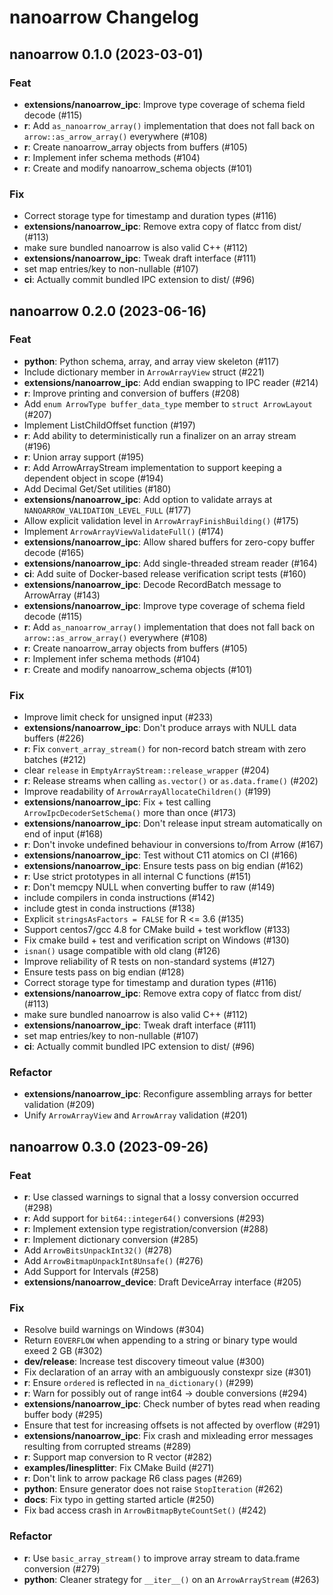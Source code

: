 <!---
  Licensed to the Apache Software Foundation (ASF) under one
  or more contributor license agreements.  See the NOTICE file
  distributed with this work for additional information
  regarding copyright ownership.  The ASF licenses this file
  to you under the Apache License, Version 2.0 (the
  "License"); you may not use this file except in compliance
  with the License.  You may obtain a copy of the License at

    http://www.apache.org/licenses/LICENSE-2.0

  Unless required by applicable law or agreed to in writing,
  software distributed under the License is distributed on an
  "AS IS" BASIS, WITHOUT WARRANTIES OR CONDITIONS OF ANY
  KIND, either express or implied.  See the License for the
  specific language governing permissions and limitations
  under the License.
-->

# nanoarrow Changelog

## nanoarrow 0.1.0 (2023-03-01)

### Feat

- **extensions/nanoarrow_ipc**: Improve type coverage of schema field decode (#115)
- **r**: Add `as_nanoarrow_array()` implementation that does not fall back on `arrow::as_arrow_array()` everywhere (#108)
- **r**: Create nanoarrow_array objects from buffers (#105)
- **r**: Implement infer schema methods (#104)
- **r**: Create and modify nanoarrow_schema objects (#101)

### Fix

- Correct storage type for timestamp and duration types (#116)
- **extensions/nanoarrow_ipc**: Remove extra copy of flatcc from dist/ (#113)
- make sure bundled nanoarrow is also valid C++ (#112)
- **extensions/nanoarrow_ipc**: Tweak draft interface (#111)
- set map entries/key to non-nullable (#107)
- **ci**: Actually commit bundled IPC extension to dist/ (#96)

## nanoarrow 0.2.0 (2023-06-16)

### Feat

- **python**: Python schema, array, and array view skeleton (#117)
- Include dictionary member in `ArrowArrayView` struct (#221)
- **extensions/nanoarrow_ipc**: Add endian swapping to IPC reader (#214)
- **r**: Improve printing and conversion of buffers (#208)
- Add `enum ArrowType buffer_data_type` member to `struct ArrowLayout` (#207)
- Implement ListChildOffset function (#197)
- **r**: Add ability to deterministically run a finalizer on an array stream (#196)
- **r**: Union array support (#195)
- **r**: Add ArrowArrayStream implementation to support keeping a dependent object in scope (#194)
- Add Decimal Get/Set utilities (#180)
- **extensions/nanoarrow_ipc**: Add option to validate arrays at `NANOARROW_VALIDATION_LEVEL_FULL` (#177)
- Allow explicit validation level in `ArrowArrayFinishBuilding()` (#175)
- Implement `ArrowArrayViewValidateFull()` (#174)
- **extensions/nanoarrow_ipc**: Allow shared buffers for zero-copy buffer decode (#165)
- **extensions/nanoarrow_ipc**: Add single-threaded stream reader (#164)
- **ci**: Add suite of Docker-based release verification script tests (#160)
- **extensions/nanoarrow_ipc**: Decode RecordBatch message to ArrowArray (#143)
- **extensions/nanoarrow_ipc**: Improve type coverage of schema field decode (#115)
- **r**: Add `as_nanoarrow_array()` implementation that does not fall back on `arrow::as_arrow_array()` everywhere (#108)
- **r**: Create nanoarrow_array objects from buffers (#105)
- **r**: Implement infer schema methods (#104)
- **r**: Create and modify nanoarrow_schema objects (#101)

### Fix

- Improve limit check for unsigned input (#233)
- **extensions/nanoarrow_ipc**: Don't produce arrays with NULL data buffers (#226)
- **r**: Fix `convert_array_stream()` for non-record batch stream with zero batches (#212)
- clear `release` in `EmptyArrayStream::release_wrapper` (#204)
- **r**: Release streams when calling `as.vector()` or `as.data.frame()` (#202)
- Improve readability of `ArrowArrayAllocateChildren()` (#199)
- **extensions/nanoarrow_ipc**: Fix + test calling `ArrowIpcDecoderSetSchema()` more than once (#173)
- **extensions/nanoarrow_ipc**: Don't release input stream automatically on end of input (#168)
- **r**: Don't invoke undefined behaviour in conversions to/from Arrow (#167)
- **extensions/nanoarrow_ipc**: Test without C11 atomics on CI (#166)
- **extensions/nanoarrow_ipc**: Ensure tests pass on big endian (#162)
- **r**: Use strict prototypes in all internal C functions (#151)
- **r**: Don't memcpy NULL when converting buffer to raw (#149)
- include compilers in conda instructions (#142)
- include gtest in conda instructions (#138)
- Explicit `stringsAsFactors = FALSE` for R <= 3.6 (#135)
- Support centos7/gcc 4.8 for CMake build + test workflow (#133)
- Fix cmake build + test and verification script on Windows (#130)
- `isnan()` usage compatible with old clang (#126)
- Improve reliability of R tests on non-standard systems (#127)
- Ensure tests pass on big endian (#128)
- Correct storage type for timestamp and duration types (#116)
- **extensions/nanoarrow_ipc**: Remove extra copy of flatcc from dist/ (#113)
- make sure bundled nanoarrow is also valid C++ (#112)
- **extensions/nanoarrow_ipc**: Tweak draft interface (#111)
- set map entries/key to non-nullable (#107)
- **ci**: Actually commit bundled IPC extension to dist/ (#96)

### Refactor

- **extensions/nanoarrow_ipc**: Reconfigure assembling arrays for better validation (#209)
- Unify `ArrowArrayView` and `ArrowArray` validation (#201)

## nanoarrow 0.3.0 (2023-09-26)

### Feat

- **r**: Use classed warnings to signal that a lossy conversion occurred (#298)
- **r**: Add support for `bit64::integer64()` conversions (#293)
- **r**: Implement extension type registration/conversion  (#288)
- **r**: Implement dictionary conversion (#285)
- Add `ArrowBitsUnpackInt32()` (#278)
- Add `ArrowBitmapUnpackInt8Unsafe()` (#276)
- Add Support for Intervals (#258)
- **extensions/nanoarrow_device**: Draft DeviceArray interface (#205)

### Fix

- Resolve build warnings on Windows (#304)
- Return `EOVERFLOW` when appending to a string or binary type would exeed 2 GB (#302)
- **dev/release**: Increase test discovery timeout value (#300)
- Fix declaration of an array with an ambiguously constexpr size (#301)
- **r**: Ensure `ordered` is reflected in `na_dictionary()` (#299)
- **r**: Warn for possibly out of range int64 -> double conversions (#294)
- **extensions/nanoarrow_ipc**: Check number of bytes read when reading buffer body (#295)
- Ensure that test for increasing offsets is not affected by overflow (#291)
- **extensions/nanoarrow_ipc**: Fix crash and mixleading error messages resulting from corrupted streams (#289)
- **r**: Support map conversion to R vector (#282)
- **examples/linesplitter**: Fix CMake Build (#271)
- **r**: Don't link to arrow package R6 class pages (#269)
- **python**: Ensure generator does not raise `StopIteration` (#262)
- **docs**: Fix typo in getting started article (#250)
- Fix bad access crash in `ArrowBitmapByteCountSet()` (#242)

### Refactor

- **r**: Use `basic_array_stream()` to improve array stream to data.frame conversion (#279)
- **python**: Cleaner strategy for `__iter__()` on an `ArrowArrayStream` (#263)
